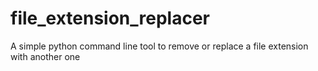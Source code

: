 # file_extension_replacer
A simple python command line tool to remove or replace a file extension with another one
